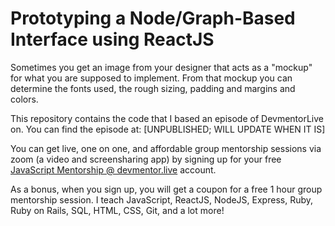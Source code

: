 # Prototyping a Node/Graph-Based Interface using ReactJS

Sometimes you get an image from your designer that acts as a "mockup" for what you are supposed to implement. From that mockup you can determine the fonts used, the rough sizing, padding and margins and colors.

This repository contains the code that I based an episode of DevmentorLive on. You can find the episode at: [UNPUBLISHED; WILL UPDATE WHEN IT IS]

You can get live, one on one, and affordable group mentorship sessions via zoom (a video and screensharing app) by signing up for your free [JavaScript Mentorship @ devmentor.live](https://devmentor.live/?utm_source=github&utm_medium=repo&utm_campaign=building-a-tabbed-component-using-reactjs) account.

As a bonus, when you sign up, you will get a coupon for a free 1 hour group mentorship session. I teach JavaScript, ReactJS, NodeJS, Express, Ruby, Ruby on Rails, SQL, HTML, CSS, Git, and a lot more!

